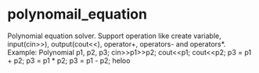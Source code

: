 # polynomail_equation
Polynomial equation solver. Support operation like create variable, input(cin>>), output(cout&lt;&lt;), operator+, operators- and operators*.  
Example: Polynomial p1, p2, p3;
         cin>>p1>>p2;
         cout<<p1;
         cout<<p2;
         p3 = p1 + p2;
         p3 = p1 * p2;
         p3 = p1 - p2;
         heloo


